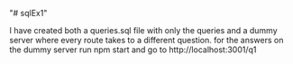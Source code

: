 "# sqlEx1" 

I have created both a queries.sql file with only the queries
 and a dummy server where every route takes to a different question.
 for the answers on the dummy server run npm start and go to http://localhost:3001/q1